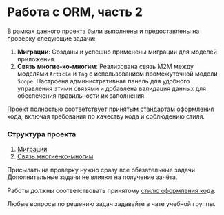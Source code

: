 # Работа с ORM, часть 2

В рамках данного проекта были выполнены и предоставлены на проверку следующие задачи:

1. **Миграции**: Созданы и успешно применены миграции для моделей приложения.
2. **Связь многие-ко-многим**: Реализована связь M2M между моделями `Article` и `Tag` с использованием промежуточной модели `Scope`. Настроена административная панель для удобного управления этими связями и добавлена валидация данных для обеспечения правильности их заполнения.

Проект полностью соответствует принятым стандартам оформления кода, включая требования по качеству кода и соблюдению стиля.

### Структура проекта

1. [Миграции](./orm_migrations)
2. [Связь многие-ко-многим](./m2m-relations)

Присылать на проверку нужно сразу все обязательные задачи. Дополнительные задачи не влияют на получение зачёта.

Работы должны соответствовать принятому [стилю оформления кода](https://github.com/netology-code/codestyle/tree/master/python).

Любые вопросы по решению задач задавайте в чате учебной группы.
